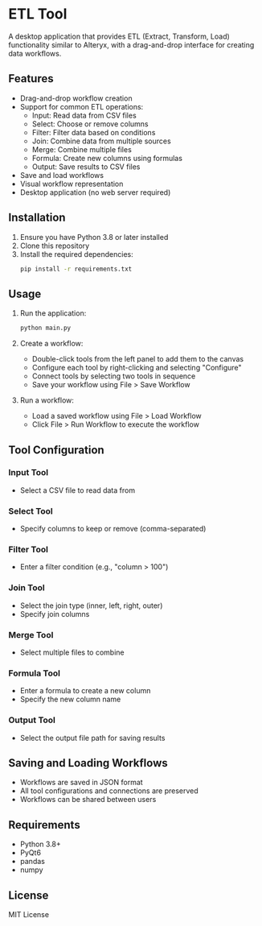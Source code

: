 # ETL Tool

A desktop application that provides ETL (Extract, Transform, Load) functionality similar to Alteryx, with a drag-and-drop interface for creating data workflows.

## Features

- Drag-and-drop workflow creation
- Support for common ETL operations:
  - Input: Read data from CSV files
  - Select: Choose or remove columns
  - Filter: Filter data based on conditions
  - Join: Combine data from multiple sources
  - Merge: Combine multiple files
  - Formula: Create new columns using formulas
  - Output: Save results to CSV files
- Save and load workflows
- Visual workflow representation
- Desktop application (no web server required)

## Installation

1. Ensure you have Python 3.8 or later installed
2. Clone this repository
3. Install the required dependencies:
   ```bash
   pip install -r requirements.txt
   ```

## Usage

1. Run the application:
   ```bash
   python main.py
   ```

2. Create a workflow:
   - Double-click tools from the left panel to add them to the canvas
   - Configure each tool by right-clicking and selecting "Configure"
   - Connect tools by selecting two tools in sequence
   - Save your workflow using File > Save Workflow

3. Run a workflow:
   - Load a saved workflow using File > Load Workflow
   - Click File > Run Workflow to execute the workflow

## Tool Configuration

### Input Tool
- Select a CSV file to read data from

### Select Tool
- Specify columns to keep or remove (comma-separated)

### Filter Tool
- Enter a filter condition (e.g., "column > 100")

### Join Tool
- Select the join type (inner, left, right, outer)
- Specify join columns

### Merge Tool
- Select multiple files to combine

### Formula Tool
- Enter a formula to create a new column
- Specify the new column name

### Output Tool
- Select the output file path for saving results

## Saving and Loading Workflows

- Workflows are saved in JSON format
- All tool configurations and connections are preserved
- Workflows can be shared between users

## Requirements

- Python 3.8+
- PyQt6
- pandas
- numpy

## License

MIT License 
